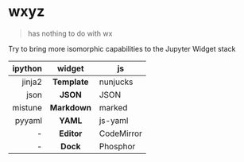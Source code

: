 # wxyz

> has nothing to do with wx

Try to bring more isomorphic capabilities to the Jupyter Widget stack

| ipython |    widget    | js         |
| ------: | :----------: | ---------- |
|  jinja2 | **Template** | nunjucks   |
|    json |   **JSON**   | JSON       |
| mistune | **Markdown** | marked     |
|  pyyaml |   **YAML**   | js-yaml    |
|       - |  **Editor**  | CodeMirror |
|       - |   **Dock**   | Phosphor   |
